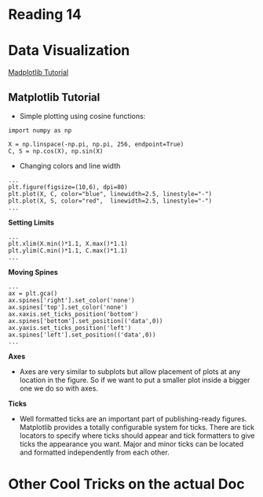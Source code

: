 # Reading 14
# Data Visualization
[Madplotlib Tutorial](https://github.com/rougier/matplotlib-tutorial)

## Matplotlib Tutorial
- Simple plotting using cosine functions:
```
import numpy as np

X = np.linspace(-np.pi, np.pi, 256, endpoint=True)
C, S = np.cos(X), np.sin(X)
```

- Changing colors and line width
```
...
plt.figure(figsize=(10,6), dpi=80)
plt.plot(X, C, color="blue", linewidth=2.5, linestyle="-")
plt.plot(X, S, color="red",  linewidth=2.5, linestyle="-")
...
```

**Setting Limits**
```
...
plt.xlim(X.min()*1.1, X.max()*1.1)
plt.ylim(C.min()*1.1, C.max()*1.1)
...
```

**Moving Spines**
```
...
ax = plt.gca()
ax.spines['right'].set_color('none')
ax.spines['top'].set_color('none')
ax.xaxis.set_ticks_position('bottom')
ax.spines['bottom'].set_position(('data',0))
ax.yaxis.set_ticks_position('left')
ax.spines['left'].set_position(('data',0))
...
```

**Axes**
- Axes are very similar to subplots but allow placement of plots at any location in the figure. So if we want to put a smaller plot inside a bigger one we do so with axes.

**Ticks**
- Well formatted ticks are an important part of publishing-ready figures. Matplotlib provides a totally configurable system for ticks. There are tick locators to specify where ticks should appear and tick formatters to give ticks the appearance you want. Major and minor ticks can be located and formatted independently from each other.

# Other Cool Tricks on the actual Doc
